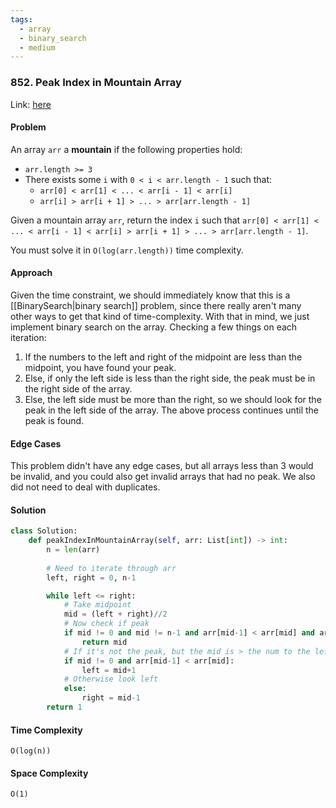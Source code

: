 ```yaml
---
tags:
  - array
  - binary_search
  - medium
---
```

### 852. Peak Index in Mountain Array

Link: [here](https://leetcode.com/problems/peak-index-in-a-mountain-array/description/)

#### Problem
An array `arr` a **mountain** if the following properties hold:
- `arr.length >= 3`
- There exists some `i` with `0 < i < arr.length - 1` such that:
    - `arr[0] < arr[1] < ... < arr[i - 1] < arr[i]`
    - `arr[i] > arr[i + 1] > ... > arr[arr.length - 1]`

Given a mountain array `arr`, return the index `i` such that `arr[0] < arr[1] < ... < arr[i - 1] < arr[i] > arr[i + 1] > ... > arr[arr.length - 1]`.

You must solve it in `O(log(arr.length))` time complexity.

#### Approach
Given the time constraint, we should immediately know that this is a [[BinarySearch|binary search]] problem, since there really aren't many other ways to get that kind of time-complexity. With that in mind, we just implement binary search on the array. Checking a few things on each iteration:
1. If the numbers to the left and right of the midpoint are less than the midpoint, you have found your peak.
2. Else, if only the left side is less than the right side, the peak must be in the right side of the array.
3. Else, the left side must be more than the right, so we should look for the peak in the left side of the array.
The above process continues until the peak is found.

#### Edge Cases
This problem didn't have any edge cases, but all arrays less than 3 would be invalid, and you could also get invalid arrays that had no peak. We also did not need to deal with duplicates. 

#### Solution
```python 
class Solution:
    def peakIndexInMountainArray(self, arr: List[int]) -> int:
        n = len(arr)
        
        # Need to iterate through arr
        left, right = 0, n-1

        while left <= right:
            # Take midpoint
            mid = (left + right)//2
            # Now check if peak
            if mid != 0 and mid != n-1 and arr[mid-1] < arr[mid] and arr[mid] > arr[mid+1]:
                return mid
            # If it's not the peak, but the mid is > the num to the left, look right
            if mid != 0 and arr[mid-1] < arr[mid]:
                left = mid+1
            # Otherwise look left
            else:
                right = mid-1
        return 1
```

#### Time Complexity
`O(log(n))`

#### Space Complexity
`O(1)`

